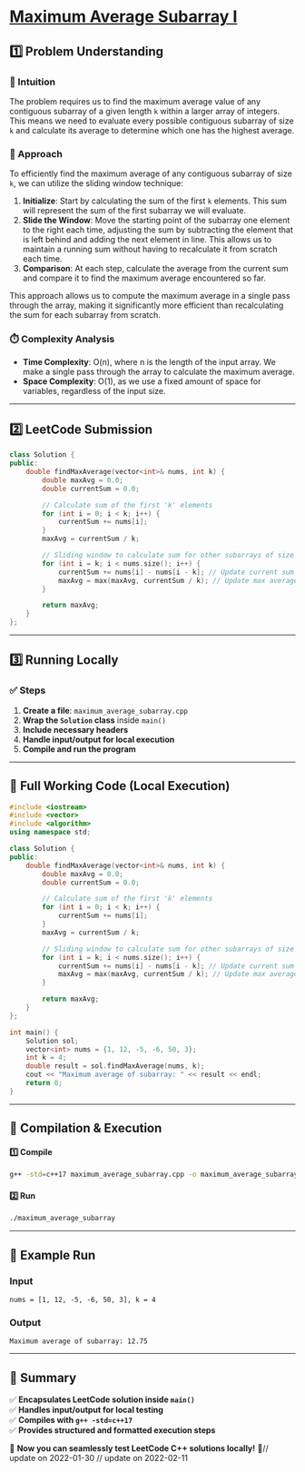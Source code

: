 # **[Maximum Average Subarray I](https://leetcode.com/problems/maximum-average-subarray-i/description/)**  

## **1️⃣ Problem Understanding**  
### **📌 Intuition**  
The problem requires us to find the maximum average value of any contiguous subarray of a given length `k` within a larger array of integers. This means we need to evaluate every possible contiguous subarray of size `k` and calculate its average to determine which one has the highest average. 

### **🚀 Approach**  
To efficiently find the maximum average of any contiguous subarray of size `k`, we can utilize the sliding window technique:
1. **Initialize**: Start by calculating the sum of the first `k` elements. This sum will represent the sum of the first subarray we will evaluate.
2. **Slide the Window**: Move the starting point of the subarray one element to the right each time, adjusting the sum by subtracting the element that is left behind and adding the next element in line. This allows us to maintain a running sum without having to recalculate it from scratch each time.
3. **Comparison**: At each step, calculate the average from the current sum and compare it to find the maximum average encountered so far.

This approach allows us to compute the maximum average in a single pass through the array, making it significantly more efficient than recalculating the sum for each subarray from scratch.

### **⏱️ Complexity Analysis**  
- **Time Complexity**: O(n), where n is the length of the input array. We make a single pass through the array to calculate the maximum average.
- **Space Complexity**: O(1), as we use a fixed amount of space for variables, regardless of the input size.

---  

## **2️⃣ LeetCode Submission**  
```cpp
class Solution {
public:
    double findMaxAverage(vector<int>& nums, int k) {
        double maxAvg = 0.0;
        double currentSum = 0.0;

        // Calculate sum of the first 'k' elements
        for (int i = 0; i < k; i++) {
            currentSum += nums[i];
        }
        maxAvg = currentSum / k;

        // Sliding window to calculate sum for other subarrays of size 'k'
        for (int i = k; i < nums.size(); i++) {
            currentSum += nums[i] - nums[i - k]; // Update current sum
            maxAvg = max(maxAvg, currentSum / k); // Update max average if current is greater
        }

        return maxAvg;
    }
};  
```  

---  

## **3️⃣ Running Locally**  
### **✅ Steps**  
1. **Create a file**: `maximum_average_subarray.cpp`  
2. **Wrap the `Solution` class** inside `main()`  
3. **Include necessary headers**  
4. **Handle input/output for local execution**  
5. **Compile and run the program**  

---  

## **📝 Full Working Code (Local Execution)**  
```cpp
#include <iostream>
#include <vector>
#include <algorithm>
using namespace std;

class Solution {
public:
    double findMaxAverage(vector<int>& nums, int k) {
        double maxAvg = 0.0;
        double currentSum = 0.0;

        // Calculate sum of the first 'k' elements
        for (int i = 0; i < k; i++) {
            currentSum += nums[i];
        }
        maxAvg = currentSum / k;

        // Sliding window to calculate sum for other subarrays of size 'k'
        for (int i = k; i < nums.size(); i++) {
            currentSum += nums[i] - nums[i - k]; // Update current sum
            maxAvg = max(maxAvg, currentSum / k); // Update max average if current is greater
        }

        return maxAvg;
    }
};

int main() {
    Solution sol;
    vector<int> nums = {1, 12, -5, -6, 50, 3};
    int k = 4;
    double result = sol.findMaxAverage(nums, k);
    cout << "Maximum average of subarray: " << result << endl;
    return 0;
}
```  

---  

## **🔧 Compilation & Execution**  
#### **1️⃣ Compile**  
```bash
g++ -std=c++17 maximum_average_subarray.cpp -o maximum_average_subarray
```  

#### **2️⃣ Run**  
```bash
./maximum_average_subarray
```  

---  

## **🎯 Example Run**  
### **Input**  
```
nums = [1, 12, -5, -6, 50, 3], k = 4
```  
### **Output**  
```
Maximum average of subarray: 12.75
```  

---  

## **📌 Summary**  
✅ **Encapsulates LeetCode solution inside `main()`**  
✅ **Handles input/output for local testing**  
✅ **Compiles with `g++ -std=c++17`**  
✅ **Provides structured and formatted execution steps**  

🚀 **Now you can seamlessly test LeetCode C++ solutions locally!** 🚀// update on 2022-01-30
// update on 2022-02-11
